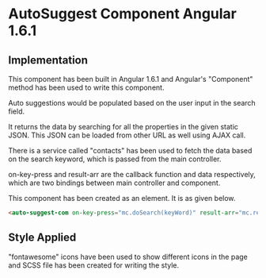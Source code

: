 # AutoSuggest Component Angular 1.6.1


## Implementation

This component has been built in Angular 1.6.1 and Angular's "Component" method has been used to write this component.

Auto suggestions would be populated based on the user input in the search field. 

It returns the data by searching for all the properties in the given static JSON. This JSON can be loaded from other URL as well using AJAX call.

There is a service called "contacts" has been used to fetch the data based on the search keyword, which is passed from the main controller.

on-key-press and result-arr are the callback function and data respectively, which are two bindings between main controller and component.

This component has been created as an element. It is as given below.
```HTML
<auto-suggest-com on-key-press="mc.doSearch(keyWord)" result-arr="mc.resultArr"></auto-suggest-com>

```

## Style Applied

"fontawesome" icons have been used to show different icons in the page and SCSS file has been created for writing the style.
